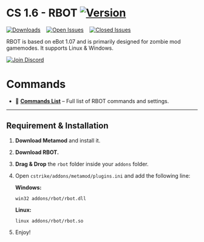 # CS 1.6 - RBOT [![Version](https://img.shields.io/badge/version-v1.0-orange)](https://github.com/KennySusak/rbot/releases)

[![Downloads](https://img.shields.io/github/downloads/KennySusak/rbot/total?label=Downloads)](https://github.com/KennySusak/rbot/releases)&nbsp;&nbsp;&nbsp;&nbsp;[![Open Issues](https://img.shields.io/github/issues/KennySusak/rbot?label=Open%20Issues)](https://github.com/KennySusak/rbot/issues)&nbsp;&nbsp;&nbsp;&nbsp;[![Closed Issues](https://img.shields.io/github/issues-closed/KennySusak/rbot?label=Closed%20Issues)](https://github.com/KennySusak/rbot/issues)

RBOT is based on eBot 1.07 and is primarily designed for zombie mod gamemodes. It supports Linux & Windows.

<a href="https://discord.com/invite/pzng6JdA57" target="_blank">
  <img src="https://img.shields.io/badge/Join%20Discord-Invite-blue?style=for-the-badge&logo=discord" alt="Join Discord" />
</a>

# Commands
- 📌 [**Commands List**](commands.md) – Full list of RBOT commands and settings.

---

## Requirement & Installation

1. **Download Metamod** and install it.
2. **Download RBOT.**
3. **Drag & Drop** the `rbot` folder inside your `addons` folder.
4. Open `cstrike/addons/metamod/plugins.ini` and add the following line:

   **Windows:**  
   ```
   win32 addons/rbot/rbot.dll
   ```
   
   **Linux:**
   ``` 
   linux addons/rbot/rbot.so
   ```

6. Enjoy!
